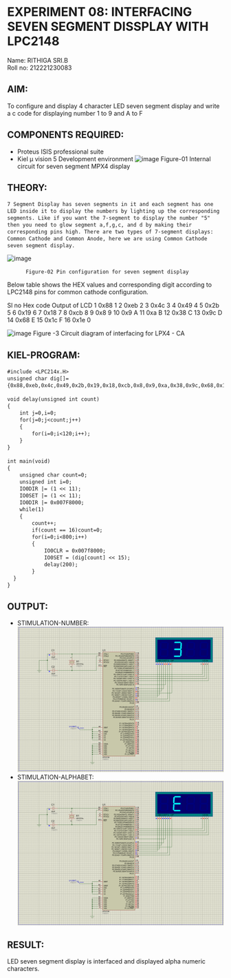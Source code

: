 # EXPERIMENT 08: INTERFACING SEVEN SEGMENT DISSPLAY WITH LPC2148
Name: RITHIGA SRI.B  
Roll no: 212221230083  

## AIM: 
To configure and display 4 character LED seven segment display and write a c code for displaying number 1 to 9 and A to F 
## COMPONENTS REQUIRED: 
* Proteus ISIS professional suite
* Kiel μ vision 5 Development environment 
 ![image](https://user-images.githubusercontent.com/36288975/201021692-efa39349-1a3c-4737-aadc-1843b954c78d.png)
Figure-01 Internal circuit for seven segment MPX4 display

## THEORY: 
	7 Segment Display has seven segments in it and each segment has one LED inside it to display the numbers by lighting up the corresponding segments. Like if you want the 7-segment to display the number "5" then you need to glow segment a,f,g,c, and d by making their corresponding pins high. There are two types of 7-segment displays: Common Cathode and Common Anode, here we are using Common Cathode seven segment display.
   ![image](https://user-images.githubusercontent.com/36288975/201021740-565b47cd-26d8-4e54-a092-eef7a0a85278.png)
 
          Figure-02 Pin configuration for seven segment display  


Below table shows the HEX values and corresponding digit according to LPC2148 pins for common cathode configuration.



Sl no 	Hex code 	Output of LCD
1	0x88	1
2	0xeb	2
3	0x4c	3
4	0x49	4
5	0x2b	5
6	0x19	6
7	0x18	7
8	0xcb	8
9	0x8	9
10	0x9	A
11	0xa	B
12	0x38	C
13	0x9c	D
14	0x68	E
15	0x1c 	F
16	0x1e	0

 

![image](https://user-images.githubusercontent.com/36288975/201021930-7efe2b15-b0de-4d52-b87d-329fe6b91c89.png)
        Figure -3 Circuit diagram of interfacing for LPX4 - CA

## KIEL-PROGRAM:
```
#include <LPC214x.H>
unsigned char dig[]= {0x88,0xeb,0x4c,0x49,0x2b,0x19,0x18,0xcb,0x8,0x9,0xa,0x38,0x9c,0x68,0x1c,0x1e};

void delay(unsigned int count)
{
	int j=0,i=0;
	for(j=0;j<count;j++)
	{
		for(i=0;i<120;i++);
	}
}

int main(void)
{
	unsigned char count=0;
	unsigned int i=0;
	IO0DIR |= (1 << 11);
	IO0SET |= (1 << 11);
	IO0DIR |= 0x007F8000;
	while(1)
	{
		count++;
		if(count == 16)count=0;
		for(i=0;i<800;i++)
		{
			IO0CLR = 0x007f8000;
			IO0SET = (dig[count] << 15);
			delay(200);
		}
  }
}
```

## OUTPUT:
* STIMULATION-NUMBER:
![OUTPUT](./pic1.png)
* STIMULATION-ALPHABET:
![OUTPUT](./pic2.png)
## RESULT:
LED seven segment display is interfaced and displayed alpha numeric characters.

